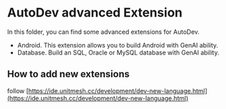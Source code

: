 # AutoDev advanced Extension

In this folder, you can find some advanced extensions for AutoDev.

- Android. This extension allows you to build Android with GenAI ability.
- Database. Build an SQL, Oracle or MySQL database with GenAI ability.

## How to add new extensions

follow [https://ide.unitmesh.cc/development/dev-new-language.html](https://ide.unitmesh.cc/development/dev-new-language.html)
